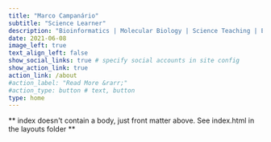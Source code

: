 ```yaml
---
title: "Marco Campanário"
subtitle: "Science Learner"
description: "Bioinformatics | Molecular Biology | Science Teaching | Evolution"
date: 2021-06-08
image_left: true
text_align_left: false
show_social_links: true # specify social accounts in site config
show_action_link: true
action_link: /about
#action_label: "Read More &rarr;"
#action_type: button # text, button
type: home
---
```


** index doesn't contain a body, just front matter above.
See index.html in the layouts folder **

